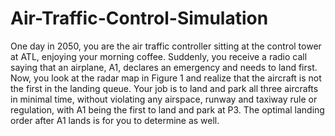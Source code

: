 # Air-Traffic-Control-Simulation
One day in 2050, you are the air traffic controller sitting at the control tower at ATL, enjoying your
morning coffee. Suddenly, you receive a radio call saying that an airplane, A1, declares an emergency
and needs to land first. Now, you look at the radar map in Figure 1 and realize that the aircraft is
not the first in the landing queue. Your job is to land and park all three aircrafts in minimal time,
without violating any airspace, runway and taxiway rule or regulation, with A1 being the first to land
and park at P3. The optimal landing order after A1 lands is for you to determine as well.
